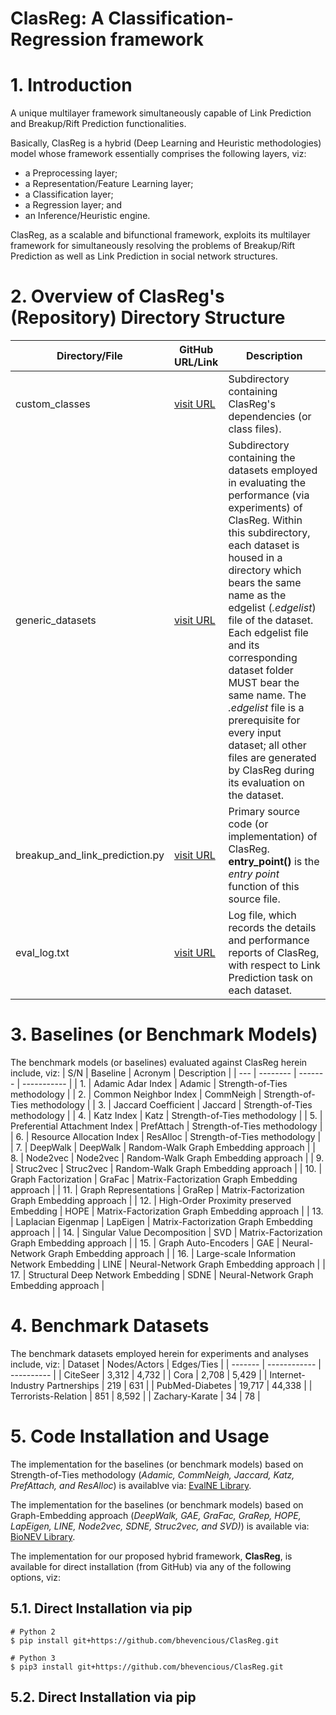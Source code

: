 # ClasReg: A Classification-Regression framework

# 1. Introduction
A unique multilayer framework simultaneously capable of Link Prediction and Breakup/Rift Prediction functionalities.

Basically, ClasReg is a hybrid (Deep Learning and Heuristic methodologies) model whose framework essentially comprises the following layers, viz:
- a Preprocessing layer;
- a Representation/Feature Learning layer;
- a Classification layer;
- a Regression layer; and
- an Inference/Heuristic engine.

ClasReg, as a scalable and bifunctional framework, exploits its multilayer framework for simultaneously resolving the problems of Breakup/Rift Prediction as well as Link Prediction in social network structures.

# 2. Overview of ClasReg's (Repository) Directory Structure
| Directory/File | GitHub URL/Link | Description |
| -------------- | --------------- | ----------- |
| custom_classes | [visit URL](https://github.com/bhevencious/ClasReg/tree/master/custom_classes) | Subdirectory containing ClasReg's dependencies (or class files). |
| generic_datasets | [visit URL](https://github.com/bhevencious/ClasReg/tree/master/generic_datasets) | Subdirectory containing the datasets employed in evaluating the performance (via experiments) of ClasReg. Within this subdirectory, each dataset is housed in a directory which bears the same name as the edgelist (*.edgelist*) file of the dataset. Each edgelist file and its corresponding dataset folder MUST bear the same name. The *.edgelist* file is a prerequisite for every input dataset; all other files are generated by ClasReg during its evaluation on the dataset. |
| breakup_and_link_prediction.py | [visit URL](https://github.com/bhevencious/ClasReg/blob/master/breakup_and_link_prediction.py) | Primary source code (or implementation) of ClasReg. **entry_point()** is the *entry point* function of this source file. |
| eval_log.txt | [visit URL](https://github.com/bhevencious/ClasReg/blob/master/eval_log.txt) | Log file, which records the details and performance reports of ClasReg, with respect to Link Prediction task on each dataset. |

# 3. Baselines (or Benchmark Models)
The benchmark models (or baselines) evaluated against ClasReg herein include, viz:
| S/N | Baseline | Acronym | Description |
| --- | -------- | ------- | ----------- |
| 1. | Adamic Adar Index | Adamic | Strength-of-Ties methodology |
| 2. | Common Neighbor Index | CommNeigh | Strength-of-Ties methodology |
| 3. | Jaccard Coefficient | Jaccard | Strength-of-Ties methodology |
| 4. | Katz Index | Katz | Strength-of-Ties methodology |
| 5. | Preferential Attachment Index | PrefAttach | Strength-of-Ties methodology |
| 6. | Resource Allocation Index | ResAlloc | Strength-of-Ties methodology |
| 7. | DeepWalk | DeepWalk | Random-Walk Graph Embedding approach |
| 8. | Node2vec | Node2vec | Random-Walk Graph Embedding approach |
| 9. | Struc2vec | Struc2vec | Random-Walk Graph Embedding approach |
| 10. | Graph Factorization | GraFac | Matrix-Factorization Graph Embedding approach |
| 11. | Graph Representations | GraRep | Matrix-Factorization Graph Embedding approach |
| 12. | High-Order Proximity preserved Embedding | HOPE | Matrix-Factorization Graph Embedding approach |
| 13. | Laplacian Eigenmap | LapEigen | Matrix-Factorization Graph Embedding approach |
| 14. | Singular Value Decomposition | SVD | Matrix-Factorization Graph Embedding approach |
| 15. | Graph Auto-Encoders | GAE | Neural-Network Graph Embedding approach |
| 16. | Large-scale Information Network Embedding | LINE | Neural-Network Graph Embedding approach |
| 17. | Structural Deep Network Embedding | SDNE | Neural-Network Graph Embedding approach |

# 4. Benchmark Datasets
The benchmark datasets employed herein for experiments and analyses include, viz:
| Dataset | Nodes/Actors | Edges/Ties |
| ------- | ------------ | ---------- |
| CiteSeer | 3,312 | 4,732 |
| Cora | 2,708 | 5,429 |
| Internet-Industry Partnerships | 219 | 631 |
| PubMed-Diabetes | 19,717 | 44,338 |
| Terrorists-Relation | 851 | 8,592  |
| Zachary-Karate | 34 | 78 |

# 5. Code Installation and Usage
The implementation for the baselines (or benchmark models) based on Strength-of-Ties methodology (*Adamic, CommNeigh, Jaccard, Katz, PrefAttach, and ResAlloc*) is availablve via: [EvalNE Library](https://github.com/bhevencious/EvalNE).

The implementation for the baselines (or benchmark models) based on Graph-Embedding approach (*DeepWalk, GAE, GraFac, GraRep, HOPE, LapEigen, LINE, Node2vec, SDNE, Struc2vec, and SVD)*) is available via: [BioNEV Library](https://github.com/bhevencious/BioNEV).

The implementation for our proposed hybrid framework, **ClasReg**, is available for direct installation (from GitHub) via any of the following options, viz:
## 5.1. Direct Installation via pip
```
# Python 2
$ pip install git+https://github.com/bhevencious/ClasReg.git

# Python 3
$ pip3 install git+https://github.com/bhevencious/ClasReg.git
```

## 5.2. Direct Installation via pip
